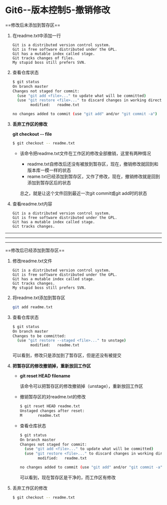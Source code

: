 # Git6--版本控制5-撤销修改

==修改后未添加到暂存区==

1. 在readme.txt中添加一行

   ```
   Git is a distributed version control system.
   Git is free software distributed under the GPL.
   Git has a mutable index called stage.
   Git tracks changes of files.
   My stupid boss still prefers SVN.
   ```

2. 查看仓库状态

   ```bash
   $ git status
   On branch master
   Changes not staged for commit:
     (use "git add <file>..." to update what will be committed)
     (use "git restore <file>..." to discard changes in working directory)
           modified:   readme.txt
   
   no changes added to commit (use "git add" and/or "git commit -a")
   ```

3. **丢弃工作区的修改**

   **git checkout -- file**

   ```bash
   $ git checkout -- readme.txt
   ```

   + 该命令把readme.txt文件在工作区的修改全部撤销，这里有两种情况

     + readme.txt自修改后还没有被放到暂存区，现在，撤销修改就回到和版本库一模一样的状态
     + reame.txt已经添加到暂存区，又作了修改，现在，撤销修改就是回到添加到暂存区后的状态

     总之，就是让这个文件回到最近一次git commit或git add时的状态

4. 查看readme.txt内容

   ```
   Git is a distributed version control system.
   Git is free software distributed under the GPL.
   Git has a mutable index called stage.
   Git tracks changes.
   ```

---

---

---

==修改后已经添加到暂存区==

1. 修改readme.txt文件

   ```
   Git is a distributed version control system.
   Git is free software distributed under the GPL.
   Git has a mutable index called stage.
   Git tracks changes.
   My stupid boss still prefers SVN.
   ```

2. 将readme.txt添加到暂存区

   ```bash
   git add readme.txt
   ```

3. 查看仓库状态

   ```bash
   $ git status
   On branch master
   Changes to be committed:
     (use "git restore --staged <file>..." to unstage)
           modified:   readme.txt
   ```

   可以看到，修改只是添加到了暂存区，但是还没有被提交

4. **把暂存区的修改撤销掉，重新放回工作区**

   + **git reset HEAD filename**

     该命令可以把暂存区的修改撤销掉（unstage），重新放回工作区

   + 撤销暂存区的对readme.txt的修改

     ```bash
     $ git reset HEAD readme.txt
     Unstaged changes after reset:
     M       readme.txt
     ```

   + 查看仓库状态

     ```bash
     $ git status
     On branch master
     Changes not staged for commit:
       (use "git add <file>..." to update what will be committed)
       (use "git restore <file>..." to discard changes in working directory)
             modified:   readme.txt
     
     no changes added to commit (use "git add" and/or "git commit -a")
     ```

     可以看到，现在暂存区是干净的，而工作区有修改

5. 丢弃工作区的修改

   ```bash
   $ git checkout -- readme.txt
   ```

   

